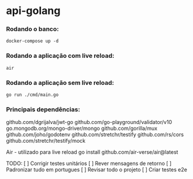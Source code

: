 # api-golang

### Rodando o banco:
`docker-compose up -d`

### Rodando a aplicação com live reload:
`air`

### Rodando a aplicação sem live reload:
`go run ./cmd/main.go`


### Principais dependências:

 github.com/dgrijalva/jwt-go
 github.com/go-playground/validator/v10
 go.mongodb.org/mongo-driver/mongo
 github.com/gorilla/mux
 github.com/joho/godotenv
 github.com/stretchr/testify
 github.com/rs/cors
 github.com/stretchr/testify/mock

Air - utilizado para live reload
go install github.com/air-verse/air@latest

TODO:
[ ] Corrigir testes unitários
[ ] Rever mensagens de retorno
[ ] Padronizar tudo em portugues
[ ] Revisar todo o projeto
[ ] Criar testes e2e

